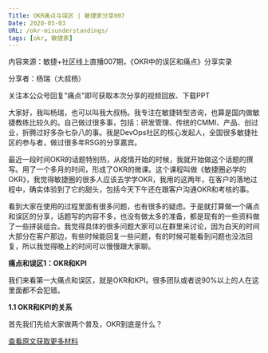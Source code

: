 ```yaml
---
Title: OKR痛点与误区 | 敏捷家分享007
Date: 2020-05-03
URL: /okr-misunderstandings/
tags: [okr, 敏捷家]
---
```


内容来源：敏捷+社区线上直播007期，《OKR中的误区和痛点》分享实录

分享者：杨瑞（大叔杨）

关注本公众号回复"痛点"即可获取本次分享的视频回放、下载PPT


大家好，我叫杨瑞，也可以叫我大叔杨。我专注在敏捷转型咨询，也算是国内做敏捷教练比较久的。自己做过很多事，包括：研发管理、传统的CMMI、产品、创过业，折腾过好多杂七杂八的事。我是DevOps社区的核心发起人，全国很多敏捷社区的参与者，做过很多年RSG的分享嘉宾。 

最近一段时间OKR的话题特别热，从疫情开始的时候，我就开始做这个话题的撰写。用了一个多月的时间，形成了OKR的微课。这个课程叫做《敏捷圈必学的OKR》，我觉得敏捷圈的很多人应该去学学OKR，我用的这两年，在客户的落地过程中，确实体验到了它的甜头，包括今天下午还在跟客户沟通OKR和考核的事。

看到大家在使用的过程里面有很多问题，也有很多的疑虑。于是就打算做一个痛点和误区的分享，话题写的内容不多，也没有做太多的准备，都是现有的一些资料做了一些拼装组合。我觉得具体的很多问题大家可以在群里来讨论，因为白天的时间大部分在客户那边，有些时候能回复一些问题，有的时候可能看到问题也没法回复，所以我觉得晚上的时间可以慢慢跟大家聊。 

**痛点和误区1：OKR和KPI**

我们来看第一大痛点和误区，就是OKR和KPI。很多团队或者说90%以上的人在这里面都不会犯错。

**1.1 OKR和KPI的关系**

首先我们先给大家做两个普及，OKR到底是什么？

[查看原文获取更多材料](https://mp.weixin.qq.com/s/yYqd-khg6bAbo3BzhJMRtw)

